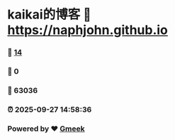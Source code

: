 # kaikai的博客 :link: https://naphjohn.github.io 
### :page_facing_up: [14](https://naphjohn.github.io/tag.html) 
### :speech_balloon: 0 
### :hibiscus: 63036 
### :alarm_clock: 2025-09-27 14:58:36 
### Powered by :heart: [Gmeek](https://github.com/Meekdai/Gmeek)
